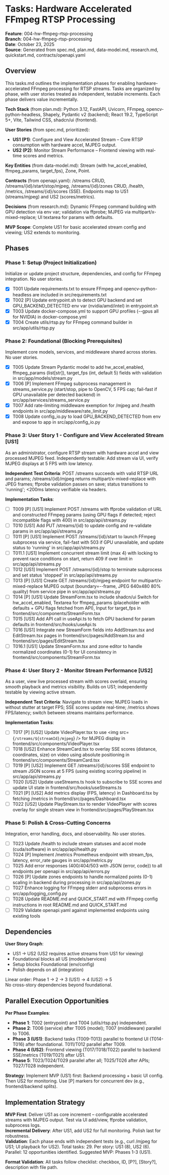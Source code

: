 # Tasks: Hardware Accelerated FFmpeg RTSP Processing

**Feature**: 004-hw-ffmpeg-rtsp-processing  
**Branch**: 004-hw-ffmpeg-rtsp-processing  
**Date**: October 23, 2025  
**Source**: Generated from spec.md, plan.md, data-model.md, research.md, quickstart.md, contracts/openapi.yaml  

## Overview

This tasks.md outlines the implementation phases for enabling hardware-accelerated FFmpeg processing for RTSP streams. Tasks are organized by phase, with user stories treated as independent, testable increments. Each phase delivers value incrementally.

**Tech Stack** (from plan.md): Python 3.12, FastAPI, Uvicorn, FFmpeg, opencv-python-headless, Shapely, Pydantic v2 (backend); React 19.2, TypeScript 5+, Vite, Tailwind CSS, shadcn/ui (frontend).  

**User Stories** (from spec.md, prioritized):  
- **US1 (P1)**: Configure and View Accelerated Stream – Core RTSP consumption with hardware accel, MJPEG output.  
- **US2 (P2)**: Monitor Stream Performance – Frontend viewing with real-time scores and metrics.  

**Key Entities** (from data-model.md): Stream (with hw_accel_enabled, ffmpeg_params, target_fps), Zone, Point.  

**Contracts** (from openapi.yaml): /streams CRUD, /streams/{id}/start/stop/mjpeg, /streams/{id}/zones CRUD, /health, /metrics, /streams/{id}/scores (SSE). Endpoints map to US1 (streams/mjpeg) and US2 (scores/metrics).  

**Decisions** (from research.md): Dynamic FFmpeg command building with GPU detection via env var; validation via ffprobe; MJPEG via multipart/x-mixed-replace; UI textarea for params with defaults.  

**MVP Scope**: Complete US1 for basic accelerated stream config and viewing; US2 extends to monitoring.  

## Phases

### Phase 1: Setup (Project Initialization)
Initialize or update project structure, dependencies, and config for FFmpeg integration. No user stories.

- [X] T001 Update requirements.txt to ensure FFmpeg and opencv-python-headless are included in src/requirements.txt
- [X] T002 [P] Update entrypoint.sh to detect GPU backend and set GPU_BACKEND_DETECTED env var (nvidia/amd/intel) in entrypoint.sh
- [X] T003 Update docker-compose.yml to support GPU profiles (--gpus all for NVIDIA) in docker-compose.yml
- [X] T004 Create utils/rtsp.py for FFmpeg command builder in src/app/utils/rtsp.py

### Phase 2: Foundational (Blocking Prerequisites)
Implement core models, services, and middleware shared across stories. No user stories.

- [X] T005 Update Stream Pydantic model to add hw_accel_enabled, ffmpeg_params (list[str]), target_fps (int, default 5) fields with validation in src/app/models/stream.py
- [X] T006 [P] Implement FFmpeg subprocess management in streams_service.py (start/stop, pipe to OpenCV, 5 FPS cap; fail-fast if GPU unavailable per detected backend) in src/app/services/streams_service.py
- [X] T007 Add rate-limiting middleware exemption for /mjpeg and /health endpoints in src/app/middleware/rate_limit.py
- [X] T008 Update config_io.py to load GPU_BACKEND_DETECTED from env and expose to app in src/app/config_io.py

### Phase 3: User Story 1 - Configure and View Accelerated Stream [US1]
As an administrator, configure RTSP stream with hardware accel and view processed MJPEG feed. Independently testable: Add stream via UI, verify MJPEG displays at 5 FPS with low latency.

**Independent Test Criteria**: POST /streams succeeds with valid RTSP URL and params; /streams/{id}/mjpeg returns multipart/x-mixed-replace with JPEG frames; ffprobe validation passes on save; status transitions to 'running'; <200ms latency verifiable via headers.

**Implementation Tasks**:

- [ ] T009 [P] [US1] Implement POST /streams with ffprobe validation of URL and constructed FFmpeg params (using GPU flags if detected; reject incompatible flags with 400) in src/app/api/streams.py
- [ ] T010 [US1] Add PUT /streams/{id} to update config and re-validate params in src/app/api/streams.py
- [ ] T011 [P] [US1] Implement POST /streams/{id}/start to launch FFmpeg subprocess via service, fail-fast with 503 if GPU unavailable, and update status to 'running' in src/app/api/streams.py
- [ ] T011.1 [US1] Implement concurrent stream limit (max 4) with locking to prevent race conditions on start, return 409 if over limit in src/app/api/streams.py
- [ ] T012 [US1] Implement POST /streams/{id}/stop to terminate subprocess and set status 'stopped' in src/app/api/streams.py
- [ ] T013 [P] [US1] Create GET /streams/{id}/mjpeg endpoint for multipart/x-mixed-replace MJPEG output (boundary=--frame, JPEG 640x480 80% quality) from service pipe in src/app/api/streams.py
- [ ] T014 [P] [US1] Update StreamForm.tsx to include shadcn/ui Switch for hw_accel_enabled, Textarea for ffmpeg_params (placeholder with defaults + GPU flags fetched from API), Input for target_fps in frontend/src/components/StreamForm.tsx
- [ ] T015 [US1] Add API call in useApi.ts to fetch GPU backend for param defaults in frontend/src/hooks/useApi.ts
- [ ] T016 [US1] Integrate new StreamForm fields into AddStream.tsx and EditStream.tsx pages in frontend/src/pages/AddStream.tsx and frontend/src/pages/EditStream.tsx
- [ ] T016.1 [US1] Update StreamForm.tsx and zone editor to handle normalized coordinates (0-1) for UI consistency in frontend/src/components/StreamForm.tsx

### Phase 4: User Story 2 - Monitor Stream Performance [US2]
As a user, view live processed stream with scores overlaid, ensuring smooth playback and metrics visibility. Builds on US1; independently testable by viewing active stream.

**Independent Test Criteria**: Navigate to stream view; MJPEG loads in <img> without stutter at target FPS; SSE scores update real-time; /metrics shows FPS/latency; switch between streams maintains performance.

**Implementation Tasks**:

- [ ] T017 [P] [US2] Update VideoPlayer.tsx to use <img src={`/streams/${streamId}/mjpeg`} /> for MJPEG display in frontend/src/components/VideoPlayer.tsx
- [ ] T018 [US2] Enhance StreamCard.tsx to overlay SSE scores (distance, coordinates, size) on video using absolute positioning in frontend/src/components/StreamCard.tsx
- [ ] T019 [P] [US2] Implement GET /streams/{id}/scores SSE endpoint to stream JSON scores at 5 FPS (using existing scoring pipeline) in src/app/api/streams.py
- [ ] T020 [US2] Update useStreams.ts hook to subscribe to SSE scores and update UI state in frontend/src/hooks/useStreams.ts
- [ ] T021 [P] [US2] Add metrics display (FPS, latency) in Dashboard.tsx by fetching /metrics in frontend/src/pages/Dashboard.tsx
- [ ] T022 [US2] Update PlayStream.tsx to render VideoPlayer with scores overlay for single stream view in frontend/src/pages/PlayStream.tsx

### Phase 5: Polish & Cross-Cutting Concerns
Integration, error handling, docs, and observability. No user stories.

- [ ] T023 Update /health to include stream statuses and accel mode (cuda/software) in src/app/api/health.py
- [ ] T024 [P] Implement /metrics Prometheus endpoint with stream_fps, latency, error_rate gauges in src/app/metrics.py
- [ ] T025 Add error responses (400/404/503 with JSON {error, code}) to all endpoints per openapi in src/app/api/errors.py
- [ ] T026 [P] Update zones endpoints to handle normalized points (0-1) scaling in backend during processing in src/app/api/zones.py
- [ ] T027 Enhance logging for FFmpeg stderr and subprocess errors in src/app/logging_config.py
- [ ] T028 Update README.md and QUICK_START.md with FFmpeg config instructions in root README.md and QUICK_START.md
- [ ] T029 Validate openapi.yaml against implemented endpoints using existing tools

## Dependencies

**User Story Graph**:  
- US1 → US2 (US2 requires active streams from US1 for viewing)  
- Foundational blocks all US (models/services)  
- Setup blocks Foundational (env/config)  
- Polish depends on all (integration)  

Linear order: Phase 1 → 2 → 3 (US1) → 4 (US2) → 5  
No cross-story dependencies beyond foundational.

## Parallel Execution Opportunities

**Per Phase Examples**:  
- **Phase 1**: T002 (entrypoint) and T004 (utils/rtsp.py) independent.  
- **Phase 2**: T006 (service) after T005 (model); T007 (middleware) parallel to T006.  
- **Phase 3 (US1)**: Backend tasks (T009-T013) parallel to frontend UI (T014-T016) after foundational. T011/T012 parallel after T009.  
- **Phase 4 (US2)**: Frontend viewing (T017/T018/T022) parallel to backend SSE/metrics (T019/T021) after US1.  
- **Phase 5**: T023/T024/T029 parallel after all; T025/T026 after APIs; T027/T028 independent.  

**Strategy**: Implement MVP (US1) first: Backend processing + basic UI config. Then US2 for monitoring. Use [P] markers for concurrent dev (e.g., frontend/backend splits).

## Implementation Strategy

**MVP First**: Deliver US1 as core increment – configurable accelerated streams with MJPEG output. Test via UI add/view, ffprobe validation, subprocess logs.  
**Incremental Delivery**: After US1, add US2 for full monitoring. Polish last for robustness.  
**Validation**: Each phase ends with independent tests (e.g., curl /mjpeg for US1; UI playback for US2). Total tasks: 29. Per story: US1 (8), US2 (6). Parallel: 12 opportunities identified. Suggested MVP: Phases 1-3 (US1).

**Format Validation**: All tasks follow checklist: checkbox, ID, [P?], [Story?], description with file path.